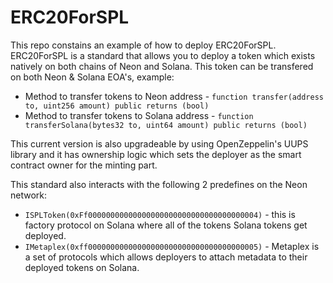# ERC20ForSPL

This repo constains an example of how to deploy ERC20ForSPL. ERC20ForSPL is a standard that allows you to deploy a token which exists natively on both chains of Neon and Solana. This token can be transfered on both Neon & Solana EOA's, example:
* Method to transfer tokens to Neon address - ```function transfer(address to, uint256 amount) public returns (bool)```
* Method to transfer tokens to Solana address - ```function transferSolana(bytes32 to, uint64 amount) public returns (bool)```

This current version is also upgradeable by using OpenZeppelin's UUPS library and it has ownership logic which sets the deployer as the smart contract owner for the minting part.

This standard also interacts with the following 2 predefines on the Neon network:
* ```ISPLToken(0xFf00000000000000000000000000000000000004)``` - this is factory protocol on Solana where all of the tokens Solana tokens get deployed.
* ```IMetaplex(0xff00000000000000000000000000000000000005)``` - Metaplex is a set of protocols which allows deployers to attach metadata to their deployed tokens on Solana.